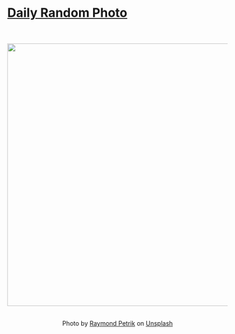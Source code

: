 # [Daily Random Photo](https://www.dailyrandomphoto.com/)

<div align="center">
  <br>
  <br>
  <a href="https://www.dailyrandomphoto.com/p/2025/2025-05-07/"><img src="https://images.unsplash.com/photo-1744977964288-a359e3ca9acc?crop=entropy&cs=tinysrgb&fit=max&fm=jpg&ixid=M3w3NzUwOHwwfDF8cmFuZG9tfHx8fHx8fHx8MTc0NjU3ODc2Mnw&ixlib=rb-4.1.0&q=80&w=1080" width="600px"></a>
  <br>
  <br>
  <p class="has-text-grey">Photo by <a href="https://unsplash.com/@raymondpetrik?utm_source=Daily%20Random%20Photo&amp;utm_medium=referral" target="_blank" rel="noopener noreferrer">Raymond Petrik</a> on <a href="https://unsplash.com/photos/the-crescent-moon-rests-atop-a-dark-mountain-GEjnfY995yc?utm_source=Daily%20Random%20Photo&amp;utm_medium=referral" target="_blank" rel="noopener noreferrer">Unsplash</a></p>
</div>
